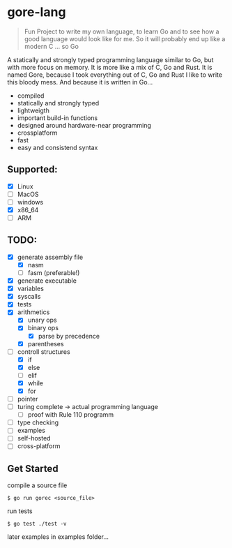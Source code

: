 # gore-lang

> Fun Project to write my own language, to learn Go and to see how a good language would look like for me. So it will probably end up like a modern C ... so Go

A statically and strongly typed programming language similar to Go, but with more focus on memory. It is more like a mix of C, Go and Rust.
It is named Gore, because I took everything out of C, Go and Rust I like to write this bloody mess.
And because it is written in Go...

* compiled
* statically and strongly typed
* lightweigth
* important build-in functions
* designed around hardware-near programming
* crossplatform
* fast
* easy and consistend syntax

## Supported:
* [x] Linux
* [ ] MacOS
* [ ] windows
* [x] x86_64
* [ ] ARM

## TODO:
* [x] generate assembly file
  * [x] nasm
  * [ ] fasm (preferable!)
* [x] generate executable
* [x] variables
* [x] syscalls
* [x] tests
* [x] arithmetics
  * [x] unary ops
  * [x] binary ops
    * [x] parse by precedence
  * [x] parentheses
* [ ] controll structures
  * [x] if
  * [x] else
  * [ ] elif
  * [x] while
  * [x] for
* [ ] pointer
* [ ] turing complete -> actual programming language
  * [ ] proof with Rule 110 programm
* [ ] type checking
* [ ] examples
* [ ] self-hosted
* [ ] cross-platform

## Get Started

compile a source file
```console
$ go run gorec <source_file>
```
run tests
```console
$ go test ./test -v
```

later examples in examples folder...
